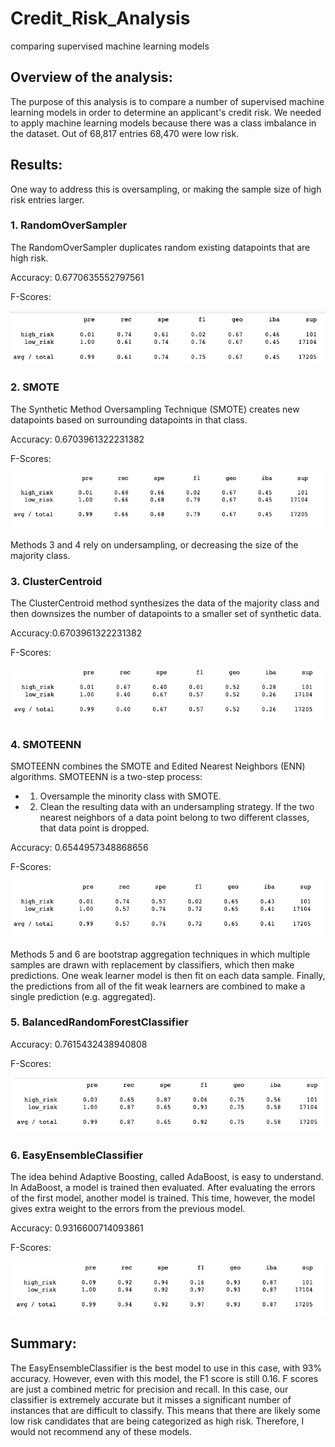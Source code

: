 # Credit_Risk_Analysis
comparing supervised machine learning models

## Overview of the analysis: 
The purpose of this analysis is to compare a number of supervised machine learning models in order to determine an applicant's credit risk. We needed to apply machine learning models because there was a class imbalance in the dataset. Out of 68,817 entries 68,470 were low risk. 

## Results:
One way to address this is oversampling, or making the sample size of high risk entries larger.

### 1. RandomOverSampler
The RandomOverSampler duplicates random existing datapoints that are high risk.

Accuracy: 0.6770635552797561

F-Scores:

![](Images/1.png)

### 2. SMOTE
The Synthetic Method Oversampling Technique (SMOTE) creates new datapoints based on surrounding datapoints in that class.

Accuracy: 0.6703961322231382

F-Scores:

![](Images/2.png)

Methods 3 and 4 rely on undersampling, or decreasing the size of the majority class.

### 3. ClusterCentroid
The ClusterCentroid method synthesizes the data of the majority class and then downsizes the number of datapoints to a smaller set of synthetic data.

Accuracy:0.6703961322231382

F-Scores:

![](Images/3.png)

### 4. SMOTEENN
SMOTEENN combines the SMOTE and Edited Nearest Neighbors (ENN) algorithms. SMOTEENN is a two-step process:
- 1. Oversample the minority class with SMOTE.
- 2. Clean the resulting data with an undersampling strategy. If the two nearest neighbors of a data point belong to two different classes, that data point is dropped.

Accuracy: 0.6544957348868656

F-Scores:

![](Images/4.png)


Methods 5 and 6 are bootstrap aggregation techniques in which multiple samples are drawn with replacement by classifiers, which then make predictions. One weak learner model is then fit on each data sample. Finally, the predictions from all of the fit weak learners are combined to make a single prediction (e.g. aggregated).

### 5. BalancedRandomForestClassifier
Accuracy: 0.7615432438940808

F-Scores:

![](Images/5.png)

### 6. EasyEnsembleClassifier
The idea behind Adaptive Boosting, called AdaBoost, is easy to understand. In AdaBoost, a model is trained then evaluated. After evaluating the errors of the first model, another model is trained. This time, however, the model gives extra weight to the errors from the previous model.

Accuracy: 0.9316600714093861

F-Scores:

![](Images/6.png)

## Summary: 

The EasyEnsembleClassifier is the best model to use in this case, with 93% accuracy. However, even with this model, the F1 score is still 0.16. F scores are just a combined metric for precision and recall. In this case, our classifier is extremely accurate but it misses a significant number of instances that are difficult to classify. This means that there are likely some low risk candidates that are being categorized as high risk. Therefore, I would not recommend any of these models.

